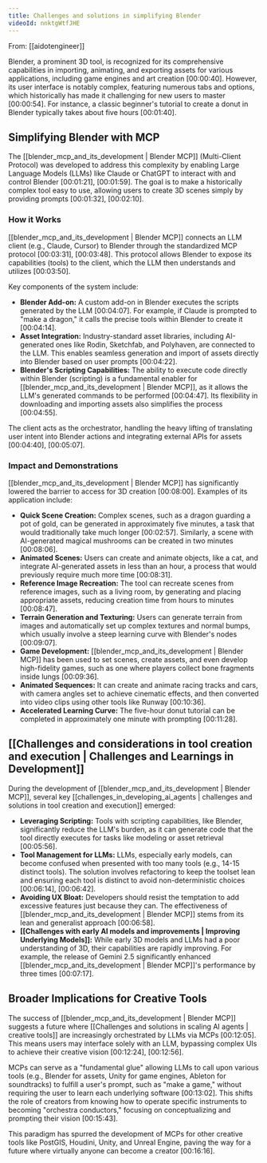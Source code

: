 ```yaml
---
title: Challenges and solutions in simplifying Blender
videoId: nnktgWtfJHE
---
```


From: [[aidotengineer]] <br/> 

Blender, a prominent 3D tool, is recognized for its comprehensive capabilities in importing, animating, and exporting assets for various applications, including game engines and art creation <a class="yt-timestamp" data-t="00:00:40">[00:00:40]</a>. However, its user interface is notably complex, featuring numerous tabs and options, which historically has made it challenging for new users to master <a class="yt-timestamp" data-t="00:00:54">[00:00:54]</a>. For instance, a classic beginner's tutorial to create a donut in Blender typically takes about five hours <a class="yt-timestamp" data-t="00:01:40">[00:01:40]</a>.

## Simplifying Blender with MCP

The [[blender_mcp_and_its_development | Blender MCP]] (Multi-Client Protocol) was developed to address this complexity by enabling Large Language Models (LLMs) like Claude or ChatGPT to interact with and control Blender <a class="yt-timestamp" data-t="00:01:21">[00:01:21]</a>, <a class="yt-timestamp" data-t="00:01:59">[00:01:59]</a>. The goal is to make a historically complex tool easy to use, allowing users to create 3D scenes simply by providing prompts <a class="yt-timestamp" data-t="00:01:32">[00:01:32]</a>, <a class="yt-timestamp" data-t="00:02:10">[00:02:10]</a>.

### How it Works
[[blender_mcp_and_its_development | Blender MCP]] connects an LLM client (e.g., Claude, Cursor) to Blender through the standardized MCP protocol <a class="yt-timestamp" data-t="00:03:31">[00:03:31]</a>, <a class="yt-timestamp" data-t="00:03:48">[00:03:48]</a>. This protocol allows Blender to expose its capabilities (tools) to the client, which the LLM then understands and utilizes <a class="yt-timestamp" data-t="00:03:50">[00:03:50]</a>.

Key components of the system include:
*   **Blender Add-on:** A custom add-on in Blender executes the scripts generated by the LLM <a class="yt-timestamp" data-t="00:04:07">[00:04:07]</a>. For example, if Claude is prompted to "make a dragon," it calls the precise tools within Blender to create it <a class="yt-timestamp" data-t="00:04:14">[00:04:14]</a>.
*   **Asset Integration:** Industry-standard asset libraries, including AI-generated ones like Rodin, Sketchfab, and Polyhaven, are connected to the LLM. This enables seamless generation and import of assets directly into Blender based on user prompts <a class="yt-timestamp" data-t="00:04:22">[00:04:22]</a>.
*   **Blender's Scripting Capabilities:** The ability to execute code directly within Blender (scripting) is a fundamental enabler for [[blender_mcp_and_its_development | Blender MCP]], as it allows the LLM's generated commands to be performed <a class="yt-timestamp" data-t="00:04:47">[00:04:47]</a>. Its flexibility in downloading and importing assets also simplifies the process <a class="yt-timestamp" data-t="00:04:55">[00:04:55]</a>.

The client acts as the orchestrator, handling the heavy lifting of translating user intent into Blender actions and integrating external APIs for assets <a class="yt-timestamp" data-t="00:04:40">[00:04:40]</a>, <a class="yt-timestamp" data-t="00:05:07">[00:05:07]</a>.

### Impact and Demonstrations
[[blender_mcp_and_its_development | Blender MCP]] has significantly lowered the barrier to access for 3D creation <a class="yt-timestamp" data-t="00:08:00">[00:08:00]</a>. Examples of its application include:
*   **Quick Scene Creation:** Complex scenes, such as a dragon guarding a pot of gold, can be generated in approximately five minutes, a task that would traditionally take much longer <a class="yt-timestamp" data-t="00:02:57">[00:02:57]</a>. Similarly, a scene with AI-generated magical mushrooms can be created in two minutes <a class="yt-timestamp" data-t="00:08:06">[00:08:06]</a>.
*   **Animated Scenes:** Users can create and animate objects, like a cat, and integrate AI-generated assets in less than an hour, a process that would previously require much more time <a class="yt-timestamp" data-t="00:08:31">[00:08:31]</a>.
*   **Reference Image Recreation:** The tool can recreate scenes from reference images, such as a living room, by generating and placing appropriate assets, reducing creation time from hours to minutes <a class="yt-timestamp" data-t="00:08:47">[00:08:47]</a>.
*   **Terrain Generation and Texturing:** Users can generate terrain from images and automatically set up complex textures and normal bumps, which usually involve a steep learning curve with Blender's nodes <a class="yt-timestamp" data-t="00:09:07">[00:09:07]</a>.
*   **Game Development:** [[blender_mcp_and_its_development | Blender MCP]] has been used to set scenes, create assets, and even develop high-fidelity games, such as one where players collect bone fragments inside lungs <a class="yt-timestamp" data-t="00:09:36">[00:09:36]</a>.
*   **Animated Sequences:** It can create and animate racing tracks and cars, with camera angles set to achieve cinematic effects, and then converted into video clips using other tools like Runway <a class="yt-timestamp" data-t="00:10:36">[00:10:36]</a>.
*   **Accelerated Learning Curve:** The five-hour donut tutorial can be completed in approximately one minute with prompting <a class="yt-timestamp" data-t="00:11:28">[00:11:28]</a>.

## [[Challenges and considerations in tool creation and execution | Challenges and Learnings in Development]]
During the development of [[blender_mcp_and_its_development | Blender MCP]], several key [[challenges_in_developing_ai_agents | challenges and solutions in tool creation and execution]] emerged:

*   **Leveraging Scripting:** Tools with scripting capabilities, like Blender, significantly reduce the LLM's burden, as it can generate code that the tool directly executes for tasks like modeling or asset retrieval <a class="yt-timestamp" data-t="00:05:56">[00:05:56]</a>.
*   **Tool Management for LLMs:** LLMs, especially early models, can become confused when presented with too many tools (e.g., 14-15 distinct tools). The solution involves refactoring to keep the toolset lean and ensuring each tool is distinct to avoid non-deterministic choices <a class="yt-timestamp" data-t="00:06:14">[00:06:14]</a>, <a class="yt-timestamp" data-t="00:06:42">[00:06:42]</a>.
*   **Avoiding UX Bloat:** Developers should resist the temptation to add excessive features just because they can. The effectiveness of [[blender_mcp_and_its_development | Blender MCP]] stems from its lean and generalist approach <a class="yt-timestamp" data-t="00:06:58">[00:06:58]</a>.
*   **[[Challenges with early AI models and improvements | Improving Underlying Models]]:** While early 3D models and LLMs had a poor understanding of 3D, their capabilities are rapidly improving. For example, the release of Gemini 2.5 significantly enhanced [[blender_mcp_and_its_development | Blender MCP]]'s performance by three times <a class="yt-timestamp" data-t="00:07:17">[00:07:17]</a>.

## Broader Implications for Creative Tools
The success of [[blender_mcp_and_its_development | Blender MCP]] suggests a future where [[Challenges and solutions in scaling AI agents | creative tools]] are increasingly orchestrated by LLMs via MCPs <a class="yt-timestamp" data-t="00:12:05">[00:12:05]</a>. This means users may interface solely with an LLM, bypassing complex UIs to achieve their creative vision <a class="yt-timestamp" data-t="00:12:24">[00:12:24]</a>, <a class="yt-timestamp" data-t="00:12:56">[00:12:56]</a>.

MCPs can serve as a "fundamental glue" allowing LLMs to call upon various tools (e.g., Blender for assets, Unity for game engines, Ableton for soundtracks) to fulfill a user's prompt, such as "make a game," without requiring the user to learn each underlying software <a class="yt-timestamp" data-t="00:13:02">[00:13:02]</a>. This shifts the role of creators from knowing how to operate specific instruments to becoming "orchestra conductors," focusing on conceptualizing and prompting their vision <a class="yt-timestamp" data-t="00:15:43">[00:15:43]</a>.

This paradigm has spurred the development of MCPs for other creative tools like PostGIS, Houdini, Unity, and Unreal Engine, paving the way for a future where virtually anyone can become a creator <a class="yt-timestamp" data-t="00:16:16">[00:16:16]</a>.